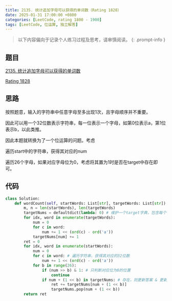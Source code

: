 ```yaml
---
title: 2135. 统计追加字母可以获得的单词数（Rating 1828）
date: 2025-01-31 17:00:00 +0800
categories: [LeetCode, rating 1800 - 1900]
tags: [LeetCode, 位运算, 独立解答]
---
```


> 以下内容偏向于记录个人练习过程及思考，请审慎阅读。
{: .prompt-info }

## 题目

[2135. 统计追加字母可以获得的单词数](https://leetcode.cn/problems/count-words-obtained-after-adding-a-letter)

[Rating 1828](https://zerotrac.github.io/leetcode_problem_rating/#/)

## 思路

按照题意，输入的字符串中任意字母至多出现1次，且字母顺序并不重要。

因此可以用一个32位数表示字符串，每一位表示一个字母，如第0位表示a，第1位表示b，以此类推。

因此本题就转换为了一个位运算的问题。考虑

遍历start中的字符串，获得其对应的num

遍历26个字母，如果对应字母位为0，考虑将其置为1时是否在target中存在即可。

## 代码

```python
class Solution:
    def wordCount(self, startWords: List[str], targetWords: List[str]) -> int:
        m, n = len(startWords), len(targetWords)
        targetNums = defaultdict(lambda: 0) # 维护一个target字典，包含每个字符串的数量
        for idx, word in enumerate(targetWords):
            num = 0
            for c in word:
                num += 1 << (ord(c) - ord('a'))
            targetNums[num] += 1
        ret = 0
        for idx, word in enumerate(startWords):
            num = 0
            for c in word: # 遍历字符串，获得其对应的32位数
                num += 1 << (ord(c) - ord('a'))
            for b in range(26):
                if (num >> b) & 1: # 只判断对应位为0的位置
                    continue
                if num + (1 << b) in targetNums: # 存在，则更新答案 & 更新target字典
                    ret += targetNums[num + (1 << b)]
                    targetNums.pop(num + (1 << b))
        return ret
```